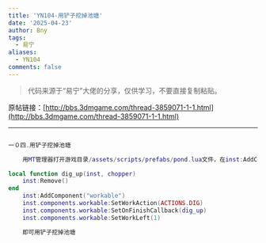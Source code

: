 ```yaml
---
title: 'YN104-用铲子挖掉池塘'
date: '2025-04-23'
author: Bny
tags:
  - 易宁
aliases:
  - YN104
comments: false
---
```


> 代码来源于“易宁”大佬的分享，仅供学习，不要直接复制粘贴。

原帖链接：[http://bbs.3dmgame.com/thread-3859071-1-1.html](http://bbs.3dmgame.com/thread-3859071-1-1.html)

---

```lua  

一０四.用铲子挖掉池塘	用MT管理器打开游戏目录/assets/scripts/prefabs/pond.lua文件，在inst:AddComponent("inspectable")的下一行插入以下内容：local function dig_up(inst, chopper)	inst:Remove()end	inst:AddComponent("workable")	inst.components.workable:SetWorkAction(ACTIONS.DIG)	inst.components.workable:SetOnFinishCallback(dig_up)	inst.components.workable:SetWorkLeft(1)	即可用铲子挖掉池塘

```  


